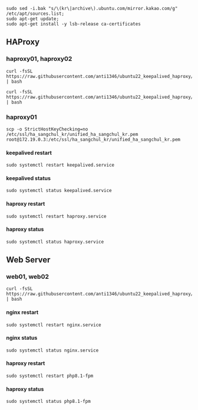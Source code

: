 ```
sudo sed -i.bak "s/\(kr\|archive\).ubuntu.com/mirror.kakao.com/g" /etc/apt/sources.list;
sudo apt-get update;
sudo apt-get install -y lsb-release ca-certificates
```

## HAProxy
### haproxy01, haproxy02
```
curl -fsSL https://raw.githubusercontent.com/anti1346/ubuntu22_keepalived_haproxy/main/install_haproxy.sh | bash
```
```
curl -fsSL https://raw.githubusercontent.com/anti1346/ubuntu22_keepalived_haproxy/main/keepalived/haproxy_check.sh | bash
```

### haproxy01
```
scp -o StrictHostKeyChecking=no /etc/ssl/ha_sangchul_kr/unified_ha_sangchul_kr.pem root@172.19.0.3:/etc/ssl/ha_sangchul_kr/unified_ha_sangchul_kr.pem
```

#### keepalived restart
```
sudo systemctl restart keepalived.service
```
#### keepalived status
```
sudo systemctl status keepalived.service
```
#### haproxy restart
```
sudo systemctl restart haproxy.service
```
#### haproxy status
```
sudo systemctl status haproxy.service
```

## Web Server
### web01, web02
```
curl -fsSL https://raw.githubusercontent.com/anti1346/ubuntu22_keepalived_haproxy/main/install_webserver.sh | bash
```
#### nginx restart
```
sudo systemctl restart nginx.service
```
#### nginx status
```
sudo systemctl status nginx.service
```
#### haproxy restart
```
sudo systemctl restart php8.1-fpm
```
#### haproxy status
```
sudo systemctl status php8.1-fpm
```